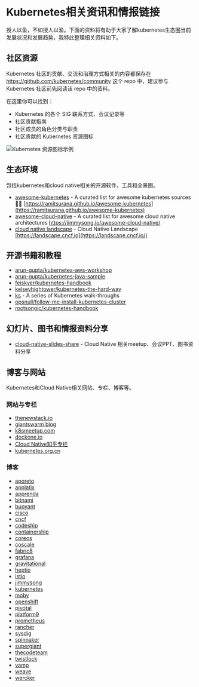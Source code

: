 # Kubernetes相关资讯和情报链接

授人以鱼，不如授人以渔。下面的资料将有助于大家了解kubernetes生态圈当前发展状况和发展趋势，我特此整理相关资料如下。

## 社区资源

Kubernetes 社区的贡献、交流和治理方式相关的内容都保存在 <https://github.com/kubernetes/community> 这个 repo 中，建议参与 Kubernetes 社区前先阅读该 repo 中的资料。

在这里你可以找到：

- Kubernetes 的各个 SIG 联系方式、会议记录等
- 社区贡献指南
- 社区成员的角色分类与职责
- 社区贡献的 Kubernetes 资源图标

![Kubernetes 资源图标示例](https://ws1.sinaimg.cn/large/006tNc79ly1fzmnolp5ghj30z90u0gwf.jpg)

## 生态环境

包括kubernetes和cloud native相关的开源软件、工具和全景图。

- [awesome-kubernetes](https://github.com/ramitsurana/awesome-kubernetes) - A curated list for awesome kubernetes sources 🚢🎉 [https://ramitsurana.github.io/awesome-kubernetes](https://ramitsurana.github.io/awesome-kubernetes)
- [awesome-cloud-native](https://github.com/rootsongjc/awesome-cloud-native/) - A curated list for awesome cloud native architectures <https://jimmysong.io/awesome-cloud-native/>
- [cloud native landscape](https://github.com/cncf/landscape) - Cloud Native Landscape [https://landscape.cncf.io](https://landscape.cncf.io/)

## 开源书籍和教程

- [arun-gupta/kubernetes-aws-workshop](https://github.com/arun-gupta/kubernetes-aws-workshop)
- [arun-gupta/kubernetes-java-sample](https://github.com/arun-gupta/kubernetes-java-sample)
- [feiskyer/kubernetes-handbook](https://github.com/feiskyer/kubernetes-handbook)
- [kelseyhightower/kubernetes-the-hard-way](https://github.com/kelseyhightower/kubernetes-the-hard-way)
- [ks](https://github.com/red-gate/ks) - A series of Kubernetes walk-throughs
- [opsnull/follow-me-install-kubernetes-cluster](https://github.com/opsnull/follow-me-install-kubernetes-cluster)
- [rootsongjc/kubernetes-handbook](https://github.com/rootsongjc/kubernetes-handbook)

## 幻灯片、图书和情报资料分享

- [cloud-native-slides-share](https://github.com/rootsongjc/cloud-native-slides-share)  - Cloud Native 相关meetup、会议PPT、图书资料分享

## 博客与网站

Kubernetes和Cloud Native相关网站、专栏、博客等。

### 网站与专栏

- [thenewstack.io](https://thenewstack.io/)
- [giantswarm blog](https://blog.giantswarm.io/)
- [k8smeetup.com](http://www.k8smeetup.com)
- [dockone.io](http://www.dockone.io)
- [Cloud Native知乎专栏](https://zhuanlan.zhihu.com/cloud-native)
- [kubernetes.org.cn](https://www.kubernetes.org.cn/)

### 博客

- [aporeto](https://www.aporeto.com/blog/)
- [applatix](https://applatix.com/blog/)
- [apprenda](https://apprenda.com/blog/)
- [bitnami](https://engineering.bitnami.com/)
- [buoyant](https://buoyant.io/blog/)
- [cisco](https://blogs.cisco.com/tag/kubernetes)
- [cncf](https://www.cncf.io/newsroom/blog/)
- [codeship](https://blog.codeship.com/)
- [containership](https://blog.containership.io/)
- [coreos](https://coreos.com/blog/)
- [coscale](https://www.coscale.com/blog)
- [fabric8](https://blog.fabric8.io/)
- [grafana](https://grafana.com/blog/)
- [gravitational](https://gravitational.com/blog/)
- [heptio](https://blog.heptio.com/)
- [istio](https://istio.io/blog/)
- [jimmysong](https://jimmysong.io)
- [kubernetes](http://blog.kubernetes.io/)
- [moby](https://blog.mobyproject.org/)
- [openshift](https://blog.openshift.com/tag/kubernetes/)
- [pivotal](https://content.pivotal.io/)
- [platform9](https://platform9.com/blog/)
- [prometheus](https://prometheus.io/blog/)
- [rancher](https://rancher.com/blog/)
- [sysdig](https://sysdig.com/blog/)
- [spinnaker](https://blog.spinnaker.io)
- [supergiant](https://supergiant.io/blog)
- [thecodeteam](https://blog.thecodeteam.com/)
- [twistlock](https://www.twistlock.com/blog/)
- [vamp](https://medium.com/vamp-io)
- [weave](https://www.weave.works/blog/)
- [wercker](http://blog.wercker.com/)